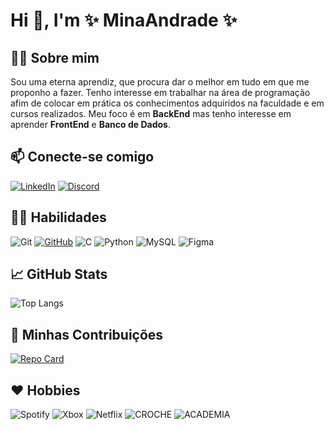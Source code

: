 # Hi 👋, I'm ✨ MinaAndrade ✨

## 👩🏻 Sobre mim
Sou uma eterna aprendiz, que procura dar o melhor em tudo em que me proponho a fazer. Tenho interesse em trabalhar na área de programação afim de colocar em prática os conhecimentos adquiridos na faculdade e em cursos realizados. Meu foco é em **BackEnd** mas tenho interesse em aprender **FrontEnd** e **Banco de Dados**.

## 📫 Conecte-se comigo
[![LinkedIn](https://img.shields.io/badge/LinkedIn-B22222?style=for-the-badge&logo=linkedin&logoColor=white)](https://www.linkedin.com/in/yasmina-andrade/) [![Discord](https://img.shields.io/badge/Discord-B22222?style=for-the-badge&logo=discord&logoColor=white)](https://discord.com/channels/@yasmina08/)

## 🤹‍♂️ Habilidades
![Git](https://img.shields.io/badge/GIT-B22222?style=for-the-badge&logo=git&logoColor=white) [![GitHub](https://img.shields.io/badge/GitHub-B22222?style=for-the-badge&logo=github&logoColor=white)](https://github.com/MinaAndrade) ![C](https://img.shields.io/badge/C-B22222?style=for-the-badge&logo=c&logoColor=white) ![Python](https://img.shields.io/badge/python-B22222?style=for-the-badge&logo=python&logoColor=white) ![MySQL](https://img.shields.io/badge/MySQL-B22222?style=for-the-badge&logo=mysql&logoColor=white) ![Figma](https://img.shields.io/badge/Figma-B22222?style=for-the-badge&logo=figma&logoColor=white)

## 📈 GitHub Stats
![Top Langs](https://github-readme-stats-git-masterrstaa-rickstaa.vercel.app/api/top-langs/?username=MinaAndrade&layout=compact&bg_color=000&border_color=B22222&title_color=B22222&text_color=FFF)

## 👯 Minhas Contribuições
[![Repo Card](https://github-readme-stats.vercel.app/api/pin/?username=MinaAndrade&repo=dio-lab-open-source&bg_color=000&border_color=30A3DC&show_icons=true&icon_color=30A3DC&title_color=E94D5F&text_color=FFF)](https://github.com/MinaAndrade/dio-lab-open-source)


## ❤️ Hobbies
![Spotify](https://img.shields.io/badge/Spotify-B22222?style=for-the-badge&logo=spotify&logoColor=white) ![Xbox](https://img.shields.io/badge/xbox-B22222.svg?style=for-the-badge&logo=xbox&logoColor=white) ![Netflix](https://img.shields.io/badge/Netflix-B22222?style=for-the-badge&logo=netflix&logoColor=white) ![CROCHE](https://img.shields.io/badge/CROCHE-B22222?style=for-the-badge&logo=croche&logoColor=white) ![ACADEMIA](https://img.shields.io/badge/ACADEMIA-B22222?style=for-the-badge&logoColor=white)
